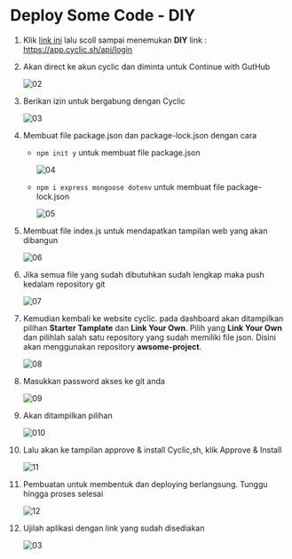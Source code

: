 # Deploy Some Code - DIY

1. Klik [link ini](https://docs.cyclic.sh/) lalu scoll sampai menemukan **DIY** link : https://app.cyclic.sh/api/login

2. Akan direct ke akun cyclic dan diminta untuk Continue with GutHub

    ![02](f3/1.png)
    
3. Berikan izin untuk bergabung dengan Cyclic

    ![03](f3/2.png)
    
4. Membuat file package.json dan package-lock.json dengan cara
    
    -   ```npm init y``` untuk membuat file package.json
        
        ![04](f3/11.png)
    
    -   ```npm i express mongoose dotenv``` untuk membuat file package-lock.json

        ![05](f3/12.png)
        
        
5. Membuat file index.js untuk mendapatkan tampilan web yang akan dibangun

   ![06](f3/13.png)
   
6. Jika semua file yang sudah dibutuhkan sudah lengkap maka push kedalam repository git

   ![07](f3/14.png)
   
7. Kemudian kembali ke website cyclic. pada dashboard akan ditampilkan pilihan **Starter Tamplate** dan **Link Your Own**. Pilih yang **Link Your Own** dan pilihlah salah satu repository yang sudah memiliki file json. Disini akan menggunakan repository **awsome-project**.

    ![08](f3/7.png)    

8.  Masukkan password akses ke git anda

    ![09](f3/3.png)
    
9.  Akan ditampilkan pilihan 

    ![010](f3/4.png)
  
10. Lalu akan ke tampilan approve & install Cyclic,sh, klik Approve & Install

    ![11](f3/9.png)
    
 11. Pembuatan untuk membentuk dan deploying berlangsung. Tunggu hingga proses selesai

     ![12](f3/10.1.png)
     
 12. Ujilah aplikasi dengan link yang sudah disediakan

      ![03](f3/15.png)
